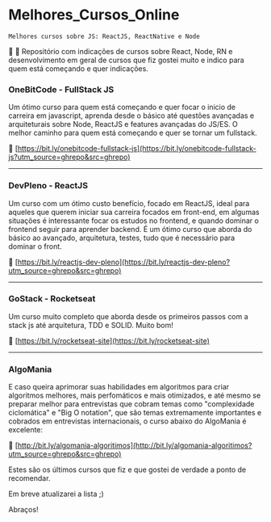 # Melhores_Cursos_Online

`Melhores cursos sobre JS: ReactJS, ReactNative e Node`

:blue_book: :rocket: Repositório com indicações de cursos sobre React, Node, RN e desenvolvimento em geral de cursos que fiz gostei muito e indico para quem está começando e quer indicações.

### OneBitCode - FullStack JS	
Um ótimo curso para quem está começando e quer focar o inicio de carreira em javascript, aprenda desde o básico até questões avançadas e arquiteturais sobre Node, ReactJS e features avançadas do JS/ES. O melhor caminho para quem está começando e quer se tornar um fullstack. 

:rocket: [https://bit.ly/onebitcode-fullstack-js](https://bit.ly/onebitcode-fullstack-js?utm_source=ghrepo&src=ghrepo)	

---
### DevPleno - ReactJS
Um curso com um ótimo custo benefício, focado em ReactJS, ideal para aqueles que querem iniciar sua carreira focados em front-end, em algumas situações é interessante focar os estudos no frontend, e quando dominar o frontend seguir para aprender backend. É um ótimo curso que aborda do básico ao avançado, arquitetura, testes, tudo que é necessário para dominar o front.

:rocket: [https://bit.ly/reactjs-dev-pleno](https://bit.ly/reactjs-dev-pleno?utm_source=ghrepo&src=ghrepo)

---
### GoStack - Rocketseat
Um curso muito completo que aborda desde os primeiros passos com a stack js até arquitetura, TDD e SOLID. Muito bom!

:rocket: [https://bit.ly/rocketseat-site](https://bit.ly/rocketseat-site)

---
### AlgoMania

E caso queira aprimorar suas habilidades em algoritmos para criar algoritmos melhores, mais perfomáticos e mais otimizados, e até mesmo se preparar melhor para entrevistas que cobram temas como "complexidade ciclomática" e "Big O notation", que são temas extremamente importantes e cobrados em entrevistas internacionais, o curso abaixo do AlgoMania é excelente:

:rocket: [http://bit.ly/algomania-algoritimos](http://bit.ly/algomania-algoritimos?utm_source=ghrepo&src=ghrepo)

Estes são os últimos cursos que fiz e que gostei de verdade a ponto de recomendar.

Em breve atualizarei a lista ;)

Abraços!

